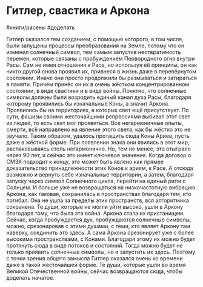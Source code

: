 # Гитлер, свастика и Аркона
#книги/расены #доделать 

Гитлер оказался тем созданием, с помощью которого, в том числе, были запущены процессы преобразования на Земле, потому что он изменил солнечный символ, тем самым запустив неотвратимость перемен, которые связаны с пробуждением Первородного огня внутри Расы. Сам не имея отношения к Расе, но используя её принципы, он как никто другой снова проявил их, привнеся в жизнь даже в перевёрнутом состоянии. Иначе они просто продолжили бы размываться и затираться в памяти. Причём принёс он их в очень жёстком концентрированном состоянии, в виде свастики и в виде войны.
Понятно, что солнечные символы должны были возродить единый канал духа Расы, благодаря которому проявились бы изначальные Коны, а значит Аркона. Проявились бы на территориях, в которых свет ещё присутствует. По сути, фашизм своими жесточайшими репрессиями выбивал этот свет из людей, то есть свет мог проявиться. Все негармоничные опыты, смерти, всё направлено на явление этого света, как бы жёстко это не звучало. Таким образом, удалось протащить сюда Коны Ариев, пусть даже в жёсткой форме. При появлении знака они явились в этот мир, распаковываясь столь негармонично. Но, тем не менее, это отыграло через 90 лет, и сейчас это имеет ключевое значение. Когда договор о СМЗХ подходит к концу, это может быть явлено как прямее доказательство принадлежности этих Конов к ариям, к Расе. А отсюда возможно и вернуть себе изначальные территории, а затем, благодаря запуску через символ Солнечного цикла, перейти на единый ритм с Солнцем. И больше уже не возвращаться на низкочастотную вибрацию.
Аркона, как таковая, сохранилась в пространствах благодаря тем, кто погибал. Она не ушла за пределы этих пространств, вся алгоритмика сохранена. Те души, которые не могли уйти высоко, ушли в Аркону благодаря тому, что была эта война. Аркона стала их пристанищем. Сейчас, когда пробуждается дух, пробуждаются солнечные символы, можно, срезонировав с этими душами, с теми, кто являет Аркону там наверху, соединить это здесь. А сама Аркона срезонирует уже с более высокими пространствами, с Конами. Благодаря этому их можно будет протянуть сюда в виде потоков и состояний. Тогда можно будет не только проявить солнечные символы, но и запустить их здесь. Поэтому с точки зрения общего замысла Гитлер оказался очень ко времени даже в такой жесточайшей форме.
Те души, которые ушли во время Великой Отечественной войны, сейчас возвращаются сюда, чтобы доделать начатое.
